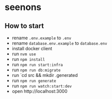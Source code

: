 # seenons

## How to start

- rename `.env.example` to `.env`
- rename `database.env.example` to `database.env`
- install docker client
- run `nvm use`
- run `npm install`
- run `npm run start:infra`
- run `npm run db:migrate`
- run `cd src && mkdir .generated
- run `npm run generate`
- run `npm run watch:start:dev`
- open http://localhost:3000

